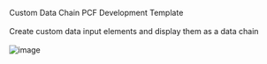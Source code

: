 Custom Data Chain PCF Development Template
<br/><br/>
Create custom data input elements and display them as a data chain
<br/><br/>
![image](https://user-images.githubusercontent.com/13801775/194030370-ff1b9658-0b7b-40e2-ba07-32c0a8245771.png)
